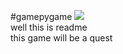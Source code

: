 #gamepygame
<img src="https://cdn.discordapp.com/attachments/970627606753988633/1078755764480516147/game_logo.png"/><br/>
well this is readme
<br/>this game will be a quest

